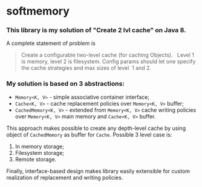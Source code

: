 # softmemory

### This library is my solution of &quot;Create 2 lvl cache&quot; on Java 8.

A complete statement of problem is 
> Create a configurable two-level cache (for caching Objects).  
> Level 1 is memory, level 2 is filesystem. 
> Config params should let one specify the cache strategies and max sizes of level  1 and 2.

### My solution is based on 3 abstractions:
* `Memory<K, V>` - simple associative container interface;
* `Cache<K, V>` - cache replacement policies over `Memory<K, V>` buffer;
* `CachedMemory<K, V>` - extended from `Memory<K, V>` cache writing policies over `Memory<K, V>` main memory and `Cache<K, V>` buffer.

This approach makes possible to create any depth-level cache by using object of `CachedMemory` as buffer for `Cache`.
Possible 3 level case is:
1. In memory storage;
2. Filesystem storage;
3. Remote storage.

Finally, interface-based design makes library easily extensible for custom realization of replacement and writing policies.
